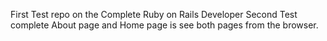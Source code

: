 First Test repo on the Complete Ruby on Rails Developer 
Second Test complete About page and Home page is see both pages from the browser.